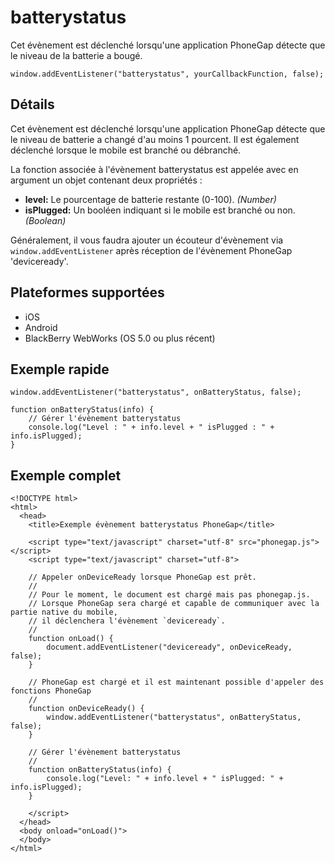 batterystatus
=============

Cet évènement est déclenché lorsqu'une application PhoneGap détecte que le niveau de la batterie a bougé.

    window.addEventListener("batterystatus", yourCallbackFunction, false);

Détails
-------

Cet évènement est déclenché lorsqu'une application PhoneGap détecte que le niveau de batterie a changé d'au moins 1 pourcent. Il est également déclenché lorsque le mobile est branché ou débranché.

La fonction associée à l'évènement batterystatus est appelée avec en argument un objet contenant deux propriétés :

- __level:__ Le pourcentage de batterie restante (0-100). _(Number)_
- __isPlugged:__ Un booléen indiquant si le mobile est branché ou non. _(Boolean)_

Généralement, il vous faudra ajouter un écouteur d'évènement via `window.addEventListener` après réception de l'évènement PhoneGap 'deviceready'.

Plateformes supportées
----------------------

- iOS
- Android
- BlackBerry WebWorks (OS 5.0 ou plus récent)

Exemple rapide
--------------

    window.addEventListener("batterystatus", onBatteryStatus, false);

    function onBatteryStatus(info) {
        // Gérer l'évènement batterystatus
       	console.log("Level : " + info.level + " isPlugged : " + info.isPlugged); 
    }

Exemple complet
---------------

    <!DOCTYPE html>
    <html>
      <head>
        <title>Exemple évènement batterystatus PhoneGap</title>

        <script type="text/javascript" charset="utf-8" src="phonegap.js"></script>
        <script type="text/javascript" charset="utf-8">

        // Appeler onDeviceReady lorsque PhoneGap est prêt.
        //
        // Pour le moment, le document est chargé mais pas phonegap.js.
        // Lorsque PhoneGap sera chargé et capable de communiquer avec la partie native du mobile,
        // il déclenchera l'évènement `deviceready`.
        // 
	    function onLoad() {
    	    document.addEventListener("deviceready", onDeviceReady, false);
    	}

        // PhoneGap est chargé et il est maintenant possible d'appeler des fonctions PhoneGap
        //
        function onDeviceReady() {
		    window.addEventListener("batterystatus", onBatteryStatus, false);
        }

        // Gérer l'évènement batterystatus
        //
        function onBatteryStatus(info) {
        	console.log("Level: " + info.level + " isPlugged: " + info.isPlugged); 
        }
        
        </script>
      </head>
      <body onload="onLoad()">
      </body>
    </html>
